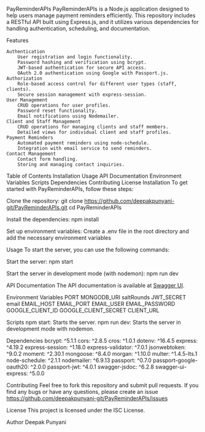 PayReminderAPIs
PayReminderAPIs is a Node.js application designed to help users manage payment reminders efficiently. This repository includes a RESTful API built using Express.js, and it utilizes various dependencies for handling authentication, scheduling, and documentation.

Features

    Authentication
        User registration and login functionality.
        Password hashing and verification using bcrypt.
        JWT-based authentication for secure API access.
        OAuth 2.0 authentication using Google with Passport.js.
    Authorization
        Role-based access control for different user types (staff, clients).
        Secure session management with express-session.
    User Management
        CRUD operations for user profiles.
        Password reset functionality.
        Email notifications using Nodemailer.
    Client and Staff Management
        CRUD operations for managing clients and staff members.
        Detailed views for individual client and staff profiles.
    Payment Reminders
        Automated payment reminders using node-schedule.
        Integration with email service to send reminders.
    Contact Management
        Contact form handling.
        Storing and managing contact inquiries.



Table of Contents
Installation
Usage
API Documentation
Environment Variables
Scripts
Dependencies
Contributing
License
Installation
To get started with PayReminderAPIs, follow these steps:

Clone the repository:
git clone https://github.com/deepakpunyani-git/PayReminderAPIs.git
cd PayReminderAPIs

Install the dependencies:
npm install

Set up environment variables:
Create a .env file in the root directory and add the necessary environment variables


Usage
To start the server, you can use the following commands:

Start the server:
npm start

Start the server in development mode (with nodemon):
npm run dev

API Documentation
The API documentation is available at [Swagger UI](https://payreminder.onrender.com/api-docs).

Environment Variables
PORT
MONGODB_URI
saltRounds
JWT_SECRET 
email
EMAIL_HOST
EMAIL_PORT
EMAIL_USER
EMAIL_PASSWORD
GOOGLE_CLIENT_ID
GOOGLE_CLIENT_SECRET
CLIENT_URL

Scripts
npm start: Starts the server.
npm run dev: Starts the server in development mode with nodemon.


Dependencies
bcrypt: ^5.1.1
cors: ^2.8.5
cros: ^1.0.1
dotenv: ^16.4.5
express: ^4.19.2
express-session: ^1.18.0
express-validator: ^7.0.1
jsonwebtoken: ^9.0.2
moment: ^2.30.1
mongoose: ^8.4.0
morgan: ^1.10.0
multer: ^1.4.5-lts.1
node-schedule: ^2.1.1
nodemailer: ^6.9.13
passport: ^0.7.0
passport-google-oauth20: ^2.0.0
passport-jwt: ^4.0.1
swagger-jsdoc: ^6.2.8
swagger-ui-express: ^5.0.0

Contributing
Feel free to fork this repository and submit pull requests. If you find any bugs or have any questions, please create an issue https://github.com/deepakpunyani-git/PayReminderAPIs/issues


License
This project is licensed under the ISC License.

Author
Deepak Punyani